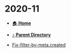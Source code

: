 # 2020-11
- [:house: **Home**](/README)
- [:arrow_heading_up: **Parent Directory**](/notes/archive/notes/_index.md)

- [Fix-filter-by-meta.created](Fix-filter-by-meta.created.md)
